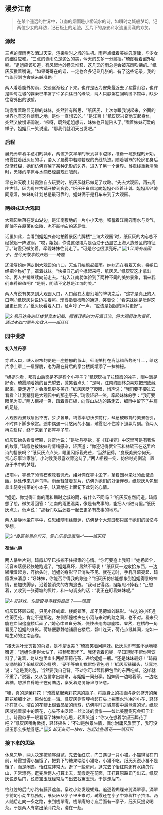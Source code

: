 ## 漫步江南
> 在某个遥远的世界中，江南的烟雨是小桥流水的诗，如瞬时之城般梦幻。记两位少女的拜访，记石板上的足迹，瓦片下的身影和水流里荡漾的欢笑。

### 源起

三点的骤雨再次洒过天空，渲染瞬时之城的生机。雨声点缀着美妙的旋律，与少女的细语应和。“三点的骤雨总是这么的美，今天的又多一分飘摇。”琦霞看着窗外呢喃。“姐姐应该知道，有风起地的卷云堆积，这几天的雨总是会被东风吹拂的...”纸灰灰撇着嘴说，“如果哥哥在的话，一定也会多记录几张的。有了这些记录，我的气象预测也会越来越准确。”

两人看着窗外的雨，交谈逐渐轻了下来。也许是因为安柴最近去了星露山谷，也许是瞬时之城的探索已丰富了许多次往日的缘故，两人只静坐在回响图书馆中，缺少往常外出的欲望。

琦霞看着略显无聊的妹妹，突然若有所思，“纸灰灰，上次你跟我说起来，外面的世界也有这样烟雨之地，是你一直想去的。” “是江南！”纸灰灰兴奋地支起身体，突然又放慢语调说，“哎呀，既然姐姐想去，妹妹也只能陪从了。”看着妹妹可爱的样子，姐姐只一笑说道，“那我们就明天出发吧。”

### 启程

晨光笼罩着半透明的城市，两位少女早早的来到城市边缘，准备一段旅程的开始。琦霞拉着纸灰灰的手，踏入了晨雾中若隐若现的光线轨迹。随着城市的轮廓在身后渐渐模糊，她们仿佛穿越了某种无形的边界，进入了另一个世界。当视线重新清晰时，无际的平原与水网已经展现在眼前。

早在昨天晚上琦霞独自去玩耍时，纸灰灰就已做足了攻略。“先去大观园，再去周庄古镇，因为周庄古镇开放到夜晚。”纸灰灰自信地向姐姐介绍着计划。姐姐高兴地同意着，妹妹的计划总是最可靠的。姐妹俩于是打车来到了大观园。

### 两姐妹进大观园

大观园坐落在淀山湖边，是江南腹地的一片小小天地。积蓄着江南的雨水与灵气，即使不在原著的金陵，也不影响它的还原性。

话虽如此，当看到姐姐兴奋地拍着景区门牌楼“上海大观园”时，纸灰灰的内心总不经掀起一阵波澜，“哎，姐姐，你说这张照片是否过于凸显它上海人造景区的特征了。”琦霞只微笑着，牵着妹妹往前走了。“可是它也很漂亮呀。”
![1](./001_漫步江南/1.jpg)
*江南有座园子，是今天故事的开始——琦霞*

还没等姐妹俩走到大观园的门口，天空开始飘起细雨。妹妹还在看着天象，姐姐已经把伞称好了，罩着妹妹。“快把自己的伞撑起来吧，纸灰灰。”纸灰灰这才拿出伞。两人并排继续向前走去。“初入江南就体验到了两种不同的美妙景象，看来我们来得很值啊!” “是啊，阴晴不定总是江南的美。”

两人有说有笑来到大观园入口，入口藏在太虚幻境的牌坊之后。“这才是真正的入口啊。”纸灰灰边说边拍着照。琦霞指着检票的通道，笑着说：“看来妹妹是觉得这里更还原了。”纸灰灰看着入口，轻声哼了一声，“应该是姐姐的照片更好”。

![2](./001_漫步江南/2.jpg)
*据已迭失的红楼梦真本记载，探春理家时为开源节流，将大观园改为景区，通过收取门票补充收入——纸灰灰*

### 园中漫游

#### 初入牡丹亭 

穿过入口，映入眼帘的便是一座苍郁的假山。细雨拍打在高低错落的树叶上，给这片净土罩上一层朦胧，也为藏在背后的亭台楼阁增添了一抹神秘。

“姐姐你看，那假山后面是不是有个小亭子？”纸灰灰拉了拉琦霞的袖子，眼中满是好奇。琦霞顺着她的目光望去，微笑着点头：“是啊，江南的园林总喜欢把景致藏起来，要走近了才会发现更多美好。”纸灰灰眨了眨眼，悄声说：“我们要不要过去看看？让我猜猜是大观园中的那座亭子。”琦霞轻轻一笑，牵起妹妹的手：“我可要眼见为实。”两人相视一笑，踏着青石板，向假山左边的路走去，细雨中留下了并肩的足迹。

大观园内景致层出不穷，步步皆景。琦霞本想快步前行，却总被眼前的美景吸引，不时停下脚步欣赏。途中偶遇一只悠闲的小猫，琦霞忍不住蹲下逗弄片刻。待两人再次启程，终于来到了那座亭子前。

纸灰灰抬头看着牌匾，兴奋地说：“是牡丹亭欸，在《红楼梦》中这里可是有著名的故事。”琦霞也被妹妹的情绪感染，轻声道：“你还记得贾宝玉和林黛玉在这里吟诗的情景吗？”纸灰灰点点头，眼里闪烁着光芒，“当然记得，‘良辰美景奈何天，赏心乐事谁家院’，小时候我最喜欢背这句了。”两人相视一笑，仿佛时光倒流，置身于书中的梦境。

细雨中，亭檐下的青石板泛着微光，姐妹俩在亭中坐下，望着园林深处的曲径通幽。远处传来几声鸟鸣，雨丝轻敲着瓦片，仿佛为她们的对话伴奏。纸灰灰从包里拿出随身携带的小本子，认真地在上面记下此刻的心情。

“姐姐，你觉得江南的雨和瞬时之城的雨，有什么不同吗？”纸灰灰忽然问道。琦霞想了想，微笑着回答：“江南的雨更温柔，像是有故事的，能把人带进诗里。”纸灰灰点头，低声说：“那我们以后还要一起去更多有故事的地方。”

两人静静地坐在亭中，任思绪随雨丝飘远，仿佛整个大观园都只属于她们的回忆与梦想。

![3](./001_漫步江南/3.jpg)
*“良辰美景奈何天，赏心乐事谁家院~”——纸灰灰*

#### 荷塘小憩

两人静坐片刻，琦霞却早已按捺不住探索的心情。“你可要追上我呀！”她扬起伞，话音未落便轻快地跑远了。“姐姐真坏，居然不等我！”纸灰灰一边收拾东西，一边嘟囔着起身，可抬头时，姐姐的身影早已消失不见。就在这时，手机屏幕亮起，琦霞发来消息：“好妹妹，你能否寻得我的踪迹？”纸灰灰仿佛能想象到姐姐得意的神情，便加快脚步，沿着她消失的方向追去。“我可记得路，姐姐甩不掉我！”正想着，又收到一张荷塘的照片，和一句调皮的话：“我正在盯着妹妹呢。”

![4](./001_漫步江南/4.jpg)
*好妹妹，你能否寻得我的踪迹？——琦霞*

纸灰灰环顾四周，只见小径蜿蜒、楼阁错落，却不见荷塘的踪影。“右边的小径通往蘅芜苑，肯定不是那边。左侧那幢楼夹在小河与来时的路之间，也不对。看来只能在中间这座楼后面了。”她心中暗自分析，便快步走向那座楼。果然，在楼的一角看见了姐姐的身影。荷塘便静静地铺展在楼后，碧叶连天，荷花点缀其间，宛如一幅生动的江南画卷。

“接天莲叶无穷碧的荷塘，是不是很美？”琦霞笑着问妹妹。纸灰灰却有些不满地嘟囔道：“姐姐你走得太快了，把我都累坏了。我还背着包呢，早知道就不帮你带饮料了。”说着，她从包里拿出两瓶茉莉花茶，递给姐姐一瓶。“还是妹妹最好！”琦霞宠溺地拍了拍纸灰灰的肩膀，“要不等会儿我帮你背包吧？”纸灰灰摇摇头，认真地说：“这是我的包，当然要我自己背。不过你可以帮我把包里的东西吃掉，这样就不重了。”说罢，又从包里拿出糖果，与姐姐一同分享。姐妹俩一边喝着茶，一边吃着糖，悠然自得地坐在荷塘边，享受着这份静谧与惬意。

“哇，真的是茉莉花！”琦霞拿起茉莉花茶的瓶子，将瓶身上的插画与身旁盛开的茉莉花细细比对，果然如出一辙。纸灰灰则弯腰拾起石头上被雨水洗净的小花，轻轻托在掌心。洁白的花瓣上缀着晶莹的雨珠，仿佛瞬时之城晨雾中最澄澈的光。纸灰灰凝视着掌中的落花，心头不由泛起一丝淡淡的惆怅——如此美丽终究会归于尘土。琦霞似乎一眼看穿了妹妹的心思，轻声笑道：“你又在想着学黛玉葬花了吧？”纸灰灰嘴角微扬，轻轻摇头：“不过是触景生情，偶尔附庸风雅罢了，我可没黛玉那么多愁善感。”
![5](./001_漫步江南/5.jpg)
*却无处觅一块布，包起这些落花——纸灰灰*

### 接下来的思路
休息完毕，两人决定按顺序游览。先去怡红院，门口遇见一只小猫。小猫徘徊在门前，琦霞觉得小猫饿了。把剩下的糖果喂给小猫吃，小猫不吃。纸灰灰说小猫不是饿了，而是闲逸。怡红院非常大，逛了一些房间。逛完去了怡红院还有水绕的假山，非常漂亮。逛完后两人打算出去，琦霞走在前面，正打算原路正门出去。纸灰灰说走后门，说贾宝玉就经常后门出去找黛玉玩。于是走后门。

怡红院的后门小路有藤萝遮盖。穿过小路发现蝴蝶。追逐着蝴蝶来到滴翠亭。滴翠亭前的小湖生机勃勃，纸灰灰从亭子里出来时，琦霞还在亭子中靠着柱子拍照。两人随后走向一条之路，来到栊翠庵。栊翠庵的寺庙后面有一亭子，纸灰灰提议喝茶。于是两人有拿出茉莉花茶，碰在一起。


